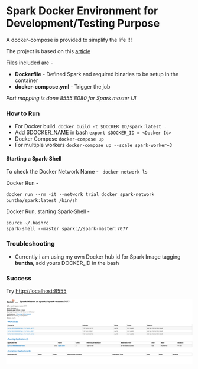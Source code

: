 <h1> Spark Docker Environment for Development/Testing Purpose </h1>

A docker-compose is provided to simplify the life !!!

The project is based on this [article](https://towardsdatascience.com/a-journey-into-big-data-with-apache-spark-part-1-5dfcc2bccdd2)

Files included are -
* **Dockerfile** - Defined Spark and required binaries to be setup in the container
* **docker-compose.yml** - Trigger the job

_Port mapping is done 8555:8080 for Spark master UI_

### How to Run ###

* For Docker build.     		```docker build -t $DOCKER_ID/spark:latest .```
* Add $DOCKER_NAME in bash      ```export $DOCKER_ID = <Docker Id>```
* Docker Compose        		```docker-compose up``` 
* For multiple workers  		```docker-compose up --scale spark-worker=3```


#### Starting a Spark-Shell

To check the Docker Network Name - 
<code>
docker network ls
</code>

Docker Run -
```
docker run --rm -it --network trial_docker_spark-network buntha/spark:latest /bin/sh
```

Docker Run, starting Spark-Shell - 
```
source ~/.bashrc
spark-shell --master spark://spark-master:7077
```



### Troubleshooting

- Currently i am using my own Docker hub id for Spark Image tagging <b>buntha</b>, add yours DOCKER_ID in the bash


### Success 

Try [http://localhost:8555](http://localhost:8555)

![](https://raw.githubusercontent.com/abhishek-ch/spark-docker/master/spark_ui.png)
